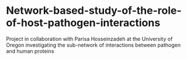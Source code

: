 # Network-based-study-of-the-role-of-host-pathogen-interactions
Project in collaboration with Parisa Hosseinzadeh at the University of Oregon investigating the sub-network of interactions between pathogen and human proteins
